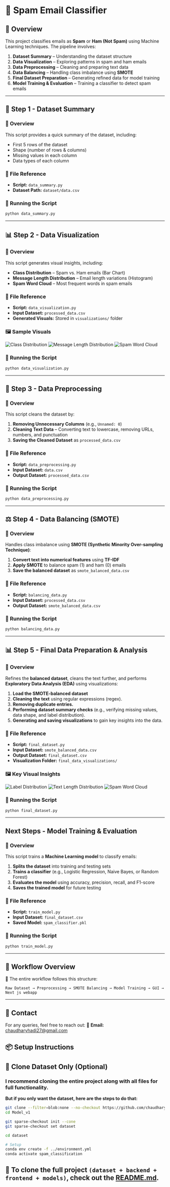 # 📧 Spam Email Classifier

## 📌 Overview
This project classifies emails as **Spam** or **Ham (Not Spam)** using Machine Learning techniques. The pipeline involves:

1. **Dataset Summary** – Understanding the dataset structure  
2. **Data Visualization** – Exploring patterns in spam and ham emails  
3. **Data Preprocessing** – Cleaning and preparing text data  
4. **Data Balancing** – Handling class imbalance using **SMOTE**  
5. **Final Dataset Preparation** – Generating refined data for model training  
6. **Model Training & Evaluation** – Training a classifier to detect spam emails  

---

## 📝 Step 1 - Dataset Summary

### 🔹 Overview
This script provides a quick summary of the dataset, including:
- First 5 rows of the dataset
- Shape (number of rows & columns)
- Missing values in each column
- Data types of each column

### 📂 File Reference
- **Script:** `data_summary.py`
- **Dataset Path:** `dataset/data.csv`

### 🚀 Running the Script
```bash
python data_summary.py
```

---
## 📊 Step 2 - Data Visualization

### 🔹 Overview
This script generates visual insights, including:
- **Class Distribution** – Spam vs. Ham emails (Bar Chart)
- **Message Length Distribution** – Email length variations (Histogram)
- **Spam Word Cloud** – Most frequent words in spam emails

### 📂 File Reference
- **Script:** `data_visualization.py`
- **Input Dataset:** `processed_data.csv`
- **Generated Visuals:** Stored in `visualizations/` folder

### 🖼️ Sample Visuals
![Class Distribution](visualizations/class_distribution.png)
![Message Length Distribution](visualizations/message_length_distribution.png)
![Spam Word Cloud](visualizations/spam_wordcloud.png)

### 🚀 Running the Script
```bash
python data_visualization.py
```

---
## 🧹 Step 3 - Data Preprocessing

### 🔹 Overview
This script cleans the dataset by:
1. **Removing Unnecessary Columns** (e.g., `Unnamed: 0`)
2. **Cleaning Text Data** – Converting text to lowercase, removing URLs, numbers, and punctuation
3. **Saving the Cleaned Dataset** as `processed_data.csv`

### 📂 File Reference
- **Script:** `data_preprocessing.py`
- **Input Dataset:** `data.csv`
- **Output Dataset:** `processed_data.csv`

### 🚀 Running the Script
```bash
python data_preprocessing.py
```

---
## ⚖️ Step 4 - Data Balancing (SMOTE)

### 🔹 Overview
Handles class imbalance using **SMOTE (Synthetic Minority Over-sampling Technique)**:
1. **Convert text into numerical features** using **TF-IDF**
2. **Apply SMOTE** to balance spam (1) and ham (0) emails
3. **Save the balanced dataset** as `smote_balanced_data.csv`

### 📂 File Reference
- **Script:** `balancing_data.py`
- **Input Dataset:** `processed_data.csv`
- **Output Dataset:** `smote_balanced_data.csv`

### 🚀 Running the Script
```bash
python balancing_data.py
```

---
## 📊 Step 5 - Final Data Preparation & Analysis

### 🔹 Overview
Refines the **balanced dataset**, cleans the text further, and performs **Exploratory Data Analysis (EDA)** using visualizations:
1. **Load the SMOTE-balanced dataset**
2. **Cleaning the text** using regular expressions (regex).
3. **Removing duplicate entries.** 
4. **Performing dataset summary checks** (e.g., verifying missing values, data shape, and label distribution).
5. **Generating and saving visualizations** to gain key insights into the data.

### 📂 File Reference
- **Script:** `final_dataset.py`
- **Input Dataset:** `smote_balanced_data.csv`
- **Output Dataset:** `final_dataset.csv`
- **Visualization Folder:** `final_data_visualizations/`

### 🖼️ Key Visual Insights
![Label Distribution](final_data_visualizations/label_distribution.png)
![Text Length Distribution](final_data_visualizations/text_length_distribution.png)
![Spam Word Cloud](final_data_visualizations/spam_wordcloud.png)

### 🚀 Running the Script
```bash
python final_dataset.py
```

---
## Next Steps - Model Training & Evaluation

### 🔹 Overview
This script trains a **Machine Learning model** to classify emails:
1. **Splits the dataset** into training and testing sets
2. **Trains a classifier** (e.g., Logistic Regression, Naive Bayes, or Random Forest)
3. **Evaluates the model** using accuracy, precision, recall, and F1-score
4. **Saves the trained model** for future testing

### 📂 File Reference
- **Script:** `train_model.py`
- **Input Dataset:** `final_dataset.csv`
- **Saved Model:** `spam_classifier.pkl`

### 🚀 Running the Script
```bash
python train_model.py
```

---
## 🔄 Workflow Overview
📌 The entire workflow follows this structure:
```plaintext
Raw Dataset → Preprocessing → SMOTE Balancing → Model Training → GUI → Next js webapp
```

---
## 📩 Contact
For any queries, feel free to reach out:
📧 **Email:** chaudharyhadi27@gmail.com



## 📦 Setup Instructions

## 🔧 Clone Dataset Only (Optional)
### I recommend cloning the entire project along with all files for full functionality.
**But if you only want the dataset, here are the steps to do that:**
```bash
git clone --filter=blob:none --no-checkout https://github.com/chaudhary-hadi27/Model_v1.git
cd Model_v1

git sparse-checkout init --cone
git sparse-checkout set dataset

cd dataset

# Setup 
conda env create -f ../environment.yml 
conda activate spam_classification

```


## 🔗 To clone the full project `(dataset + backend + frontend + models)`, check out the [README.md](../README.md).